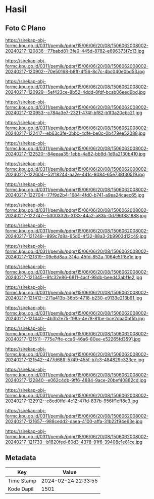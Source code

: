 # Hasil

## Foto C Plano

https://sirekap-obj-formc.kpu.go.id/0311/pemilu/pdpr/15/06/06/20/08/1506062008002-20240217-120836--77babd81-3fe0-445d-8782-e696373f7c13.jpg

https://sirekap-obj-formc.kpu.go.id/0311/pemilu/pdpr/15/06/06/20/08/1506062008002-20240217-120902--70e50168-b8ff-4f56-8c7c-4bc040e0bd53.jpg

https://sirekap-obj-formc.kpu.go.id/0311/pemilu/pdpr/15/06/06/20/08/1506062008002-20240217-120929--5ef423ce-8b52-4ddd-8fdf-bcab06eed6bd.jpg

https://sirekap-obj-formc.kpu.go.id/0311/pemilu/pdpr/15/06/06/20/08/1506062008002-20240217-120953--c784a3e7-2321-474f-bf82-b1f3a20ebc21.jpg

https://sirekap-obj-formc.kpu.go.id/0311/pemilu/pdpr/15/06/06/20/08/1506062008002-20240217-122417--eb63c3fe-0bbc-4dfe-be0c-0b479ee52088.jpg

https://sirekap-obj-formc.kpu.go.id/0311/pemilu/pdpr/15/06/06/20/08/1506062008002-20240217-122520--84eeaa35-1ebb-4a82-bb9d-1d9a2130b410.jpg

https://sirekap-obj-formc.kpu.go.id/0311/pemilu/pdpr/15/06/06/20/08/1506062008002-20240217-122604--52f18244-aa2e-441c-8084-65e738f30519.jpg

https://sirekap-obj-formc.kpu.go.id/0311/pemilu/pdpr/15/06/06/20/08/1506062008002-20240217-122704--77f9d2b4-1684-4fd0-b741-a9ea24caec65.jpg

https://sirekap-obj-formc.kpu.go.id/0311/pemilu/pdpr/15/06/06/20/08/1506062008002-20240217-122747--5300332b-3133-44a2-a83b-0d796f881888.jpg

https://sirekap-obj-formc.kpu.go.id/0311/pemilu/pdpr/15/06/06/20/08/1506062008002-20240217-121249--899c7d8a-65d0-4f32-88a3-2b9903d12c49.jpg

https://sirekap-obj-formc.kpu.go.id/0311/pemilu/pdpr/15/06/06/20/08/1506062008002-20240217-121319--09e6d8aa-314a-45fd-852a-1064e51f8e1d.jpg

https://sirekap-obj-formc.kpu.go.id/0311/pemilu/pdpr/15/06/06/20/08/1506062008002-20240217-121345--9fc32e86-6811-4acf-98db-beed43abf1e2.jpg

https://sirekap-obj-formc.kpu.go.id/0311/pemilu/pdpr/15/06/06/20/08/1506062008002-20240217-121412--271a413b-36b5-4718-b230-e9133e213b91.jpg

https://sirekap-obj-formc.kpu.go.id/0311/pemilu/pdpr/15/06/06/20/08/1506062008002-20240217-121440--4b3b2e75-f98a-4e78-81be-bce2daa0bf5b.jpg

https://sirekap-obj-formc.kpu.go.id/0311/pemilu/pdpr/15/06/06/20/08/1506062008002-20240217-121511--775e7ffe-cca6-46a6-80ee-e52265fd3591.jpg

https://sirekap-obj-formc.kpu.go.id/0311/pemilu/pdpr/15/06/06/20/08/1506062008002-20240217-121542--477d68ff-5749-455f-b7c3-484829c323ee.jpg

https://sirekap-obj-formc.kpu.go.id/0311/pemilu/pdpr/15/06/06/20/08/1506062008002-20240217-122840--e062c4db-9ff6-4884-9ace-20bef40882cd.jpg

https://sirekap-obj-formc.kpu.go.id/0311/pemilu/pdpr/15/06/06/20/08/1506062008002-20240217-122912--c8ed0ffd-4c12-47fd-837b-956ff1eff8e3.jpg

https://sirekap-obj-formc.kpu.go.id/0311/pemilu/pdpr/15/06/06/20/08/1506062008002-20240217-121657--988cedd2-daea-4100-affa-31b22f94e63e.jpg

https://sirekap-obj-formc.kpu.go.id/0311/pemilu/pdpr/15/06/06/20/08/1506062008002-20240217-121733--b1820fed-60d3-4378-91f6-39408c1e81ce.jpg


## Metadata

| Key        | Value               |
| ---------- | ------------------- |
| Time Stamp | 2024-02-24 22:33:55 |
| Kode Dapil | 1501                |



